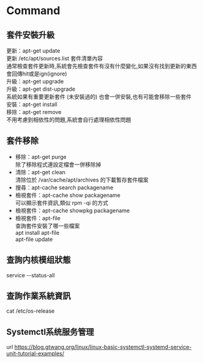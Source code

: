 # Command  
## 套件安裝升級  
更新：apt-get update  
更新 /etc/apt/sources.list 套件清單內容  
通常檢查套件更新時,系統會先檢查套件有沒有什麼變化,如果沒有找到更新的東西會回傳hit或是ign(ignore)  
升級：apt-get upgrade  
升級：apt-get dist-upgrade  
系統如果有重要更新套件 (未安裝過的) 也會一併安裝,也有可能會移除一些套件  
安裝：apt-get install  
移除：apt-get remove  
不用考慮到相依性的問題,系統會自行處理相依性問題  
## 套件移除  
- 移除：apt-get purge  
除了移除程式連設定檔會一併移除掉  
- 清除：apt-get clean  
清除位於 /var/cache/apt/archives 的下載暫存套件檔案  
- 搜尋：apt-cache search packagename  
- 檢視套件：apt-cache show packagename  
可以顯示套件資訊,類似 rpm -qi 的方式  
- 檢視套件：apt-cache showpkg packagename  
- 檢視套件：apt-file  
查詢套件安裝了哪一些檔案  
apt install apt-file  
apt-file update  
## 查詢内核模组狀態
service --status-all
## 查詢作業系統資訊
cat /etc/os-release
## Systemctl系统服务管理
url https://blog.gtwang.org/linux/linux-basic-systemctl-systemd-service-unit-tutorial-examples/
